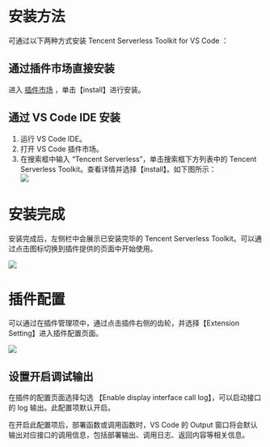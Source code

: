 
# 安装方法

可通过以下两种方式安装 Tencent Serverless Toolkit for VS Code ：

## 通过插件市场直接安装


进入 [插件市场](https://marketplace.visualstudio.com/items?itemName=tencentcloud.tencent-cloud-vscode-toolkit) ，单击【install】进行安装。



## 通过 VS Code IDE 安装

1. 运行 VS Code IDE。
2. 打开 VS Code 插件市场。
3. 在搜索框中输入 “Tencent Serverless”，单击搜索框下方列表中的 Tencent Serverless Toolkit。查看详情并选择【install】。如下图所示：    
![](https://main.qcloudimg.com/raw/4d629d80bb03d4957213af44a4fb524c.png)    



# 安装完成

安装完成后，左侧栏中会展示已安装完毕的 Tencent Serverless Toolkit。可以通过点击图标切换到插件提供的页面中开始使用。

![](https://main.qcloudimg.com/raw/2f9416b89228d40401986dc079394df4.png)   


# 插件配置

可以通过在插件管理项中，通过点击插件右侧的齿轮，并选择【Extension Setting】进入插件配置页面。

![](https://main.qcloudimg.com/raw/2875c809c02c32c9a41c08ea4356b882.png)

## 设置开启调试输出

在插件的配置页面选择勾选 【Enable display interface call log】，可以启动接口的 log 输出。此配置项默认开启。

在开启此配置项后，部署函数或调用函数时，VS Code 的 Output 窗口将会默认输出对应接口的调用信息，包括部署输出、调用日志、返回内容等相关信息。